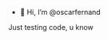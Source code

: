 - 👋 Hi, I’m @oscarfernand

Just testing code, u know

<!---
oscarfernand/oscarfernand is a ✨ special ✨ repository because its `README.md` (this file) appears on your GitHub profile.
You can click the Preview link to take a look at your changes.
--->
